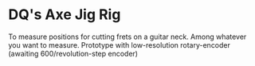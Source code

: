 # DQ's Axe Jig Rig  #

To measure positions for cutting frets on a guitar neck. Among whatever you want to measure.
Prototype with low-resolution rotary-encoder (awaiting 600/revolution-step encoder)

